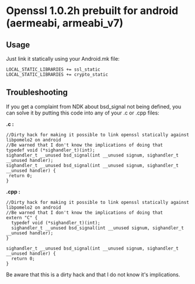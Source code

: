 # Openssl 1.0.2h prebuilt for android (aermeabi, armeabi_v7)

## Usage

Just link it statically using your Android.mk file:
```
LOCAL_STATIC_LIBRARIES += ssl_static
LOCAL_STATIC_LIBRARIES += crypto_static
```
## Troubleshooting

If you get a complaint from NDK about bsd_signal not being defined, you can solve it by putting this code into any of your .c or .cpp files:

**.c :**
 ```
//Dirty hack for making it possible to link openssl statically against libpomelo2 on android
//Be warned that I don't know the implications of doing that
typedef void (*sighandler_t)(int);
sighandler_t __unused bsd_signal(int __unused signum, sighandler_t __unused handler);
sighandler_t __unused bsd_signal(int __unused signum, sighandler_t __unused handler) {
  return 0;
}
```
**.cpp :** 
```
//Dirty hack for making it possible to link openssl statically against libpomelo2 on android
//Be warned that I don't know the implications of doing that
extern "C" {
  typedef void (*sighandler_t)(int);
  sighandler_t __unused bsd_signal(int __unused signum, sighandler_t __unused handler);
}

sighandler_t __unused bsd_signal(int __unused signum, sighandler_t __unused handler) {
  return 0;
}
```
Be aware that this is a dirty hack and that I do not know it's implications.
